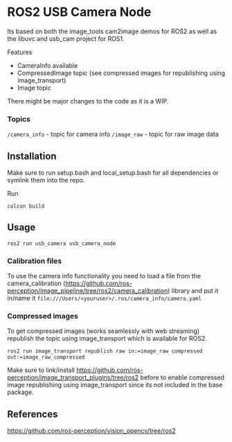 # ROS2 USB Camera Node

Its based on both the image_tools cam2image demos for ROS2 as well as the libuvc and usb_cam project for ROS1. 

Features
- CameraInfo available
- CompressedImage topic (see compressed images for republishing using image_transport)
- Image topic


There might be major changes to the code as it is a WIP.


### Topics
`/camera_info` - topic for camera info
`/image_raw` - topic for raw image data

## Installation

Make sure to run setup.bash and local_setup.bash for all dependencies or symlink them into the repo.

Run

`colcon build` 

## Usage

`ros2 run usb_camera usb_camera_node`


### Calibration files
To use the camera info functionality you need to load a file from the camera_calibration (https://github.com/ros-perception/image_pipeline/tree/ros2/camera_calibration) library and put it in/name it `file:///Users/<youruser>/.ros/camera_info/camera.yaml`


### Compressed images

To get compressed images (works seamlessly with web streaming) republish the topic using image_transport which is available for ROS2.

`ros2 run image_transport republish raw in:=image_raw compressed out:=image_raw_compressed`

Make sure to link/install https://github.com/ros-perception/image_transport_plugins/tree/ros2 before to enable compressed image republishing using image_transport since its not included in the base package.

## References
https://github.com/ros-perception/vision_opencv/tree/ros2